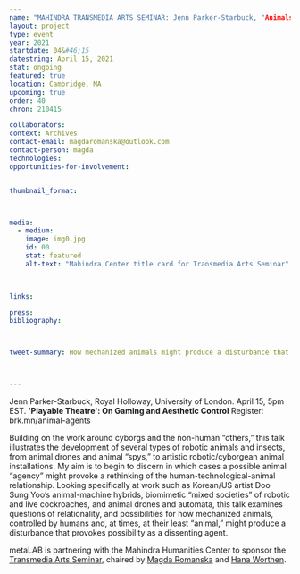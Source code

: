 ```yaml
---
name: "MAHINDRA TRANSMEDIA ARTS SEMINAR: Jenn Parker-Starbuck, "Animals in the Machine: Robotic Animal Agents"
layout: project
type: event
year: 2021
startdate: 04&#46;15
datestring: April 15, 2021
stat: ongoing
featured: true
location: Cambridge, MA
upcoming: true
order: 40
chron: 210415

collaborators:
context: Archives
contact-email: magdaromanska@outlook.com
contact-person: magda
technologies:
opportunities-for-involvement:


thumbnail_format:



media:
  - medium:
    image: img0.jpg
    id: 00
    stat: featured
    alt-text: "Mahindra Center title card for Transmedia Arts Seminar"
  


links:

press:
bibliography:



tweet-summary: How mechanized animals might produce a disturbance that provokes possibility.



---
```


Jenn Parker-Starbuck, Royal Holloway, University of London. April 15, 5pm EST.
**'Playable Theatre': On Gaming and Aesthetic Control**
Register:  brk.mn/animal-agents

Building on the work around cyborgs and the non-human “others,” this talk illustrates the development of several types of robotic animals and insects, from animal drones and animal “spys,” to artistic robotic/cyborgean animal installations. My aim is to begin to discern in which cases a possible animal “agency” might provoke a rethinking of the human-technological-animal relationship. Looking specifically at work such as Korean/US artist Doo Sung Yoo’s animal-machine hybrids, biomimetic “mixed societies” of robotic and live cockroaches, and animal drones and automata, this talk examines questions of relationality, and possibilities for how mechanized animals, controlled by humans and, at times, at their least “animal,” might produce a disturbance that provokes possibility as a dissenting agent.

metaLAB is partnering with the Mahindra Humanities Center to sponsor the [Transmedia Arts Seminar](https://mahindrahumanities.fas.harvard.edu/transmedia-arts), chaired by [Magda Romanska](https://mahindrahumanities.fas.harvard.edu/people/magda-romanska) and [Hana Worthen](https://mahindrahumanities.fas.harvard.edu/people/hana-worthen).
